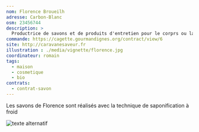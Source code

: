 ```yaml
---
nom: Florence Broueilh
adresse: Carbon-Blanc
osm: 23456744
description: >
  Productrice de savons et de produits d'entretien pour le corprs ou la maison
commande: https://cagette.gourmandignes.org/contract/view/6
site: http://caravanesaveur.fr
illustration : ./media/vignette/florence.jpg
coordinateur: romain
tags:
  - maison
  - cosmetique
  - bio
contrats: 
  - contrat-savon
---
```


Les savons de Florence sont réalisés avec la technique de saponification à froid

![texte alternatif](./media/florence.jpg)

